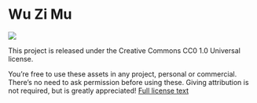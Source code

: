 # Wu Zi Mu

![](C:\Users\suppo\Project\defold\WuZiMu\raw\wuzimu.png)

This project is released under the Creative Commons CC0 1.0 Universal license.

You’re free to use these assets in any project, personal or commercial. There’s no need to ask permission before using these. Giving attribution is not required, but is greatly appreciated!
[Full license text](https://creativecommons.org/publicdomain/zero/1.0)
